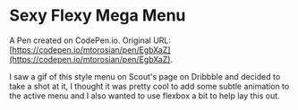 # Sexy Flexy Mega Menu

A Pen created on CodePen.io. Original URL: [https://codepen.io/mtorosian/pen/EgbXaZ](https://codepen.io/mtorosian/pen/EgbXaZ).

I saw a gif of this style menu on Scout's page on Dribbble and decided to take a shot at it, I thought it was pretty cool to add some subtle animation to the active menu and I also wanted to use flexbox a bit to help lay this out.
